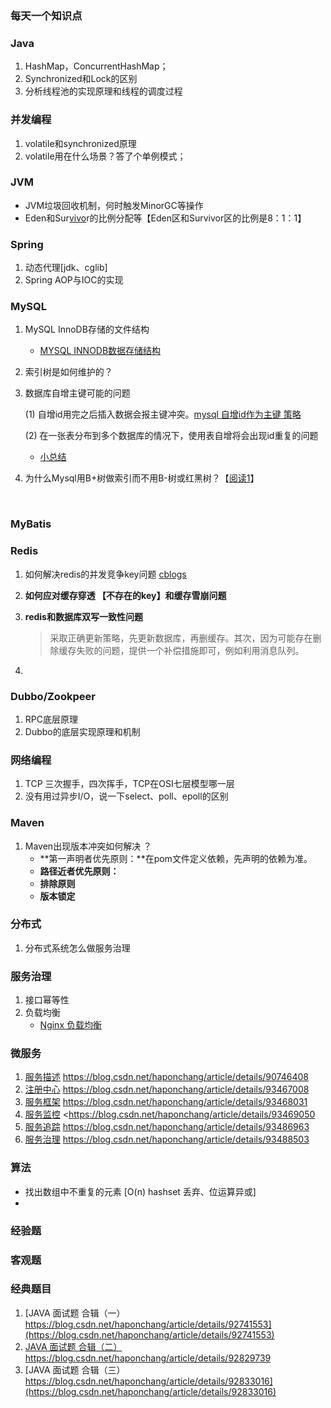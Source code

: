 ### 每天一个知识点



### Java

1. HashMap，ConcurrentHashMap；
2. Synchronized和Lock的区别
3. 分析线程池的实现原理和线程的调度过程



### 并发编程

1. volatile和synchronized原理
2. volatile用在什么场景？答了个单例模式；

### JVM

- JVM垃圾回收机制，何时触发MinorGC等操作
- Eden和Sur[vivo](https://www.nowcoder.com/jump/super-jump/word?word=vivo)r的比例分配等【Eden区和Survivor区的比例是8：1：1】

### Spring

1. 动态代理[jdk、cglib] 
2. Spring AOP与IOC的实现



### MySQL

1. MySQL InnoDB存储的文件结构 
   - [MYSQL INNODB数据存储结构](https://blog.csdn.net/bohu83/article/details/81086474) 

2. 索引树是如何维护的？

3. 数据库自增主键可能的问题 

   (1) 自增id用完之后插入数据会报主键冲突。[mysql 自增id作为主键 策略](https://www.jianshu.com/p/f20ad8c34595)  

   (2) 在一张表分布到多个数据库的情况下，使用表自增将会出现id重复的问题 

   - [小总结](https://blog.csdn.net/riemann_/article/details/94321174)   

4. 为什么Mysql用B+树做索引而不用B-树或红黑树？【[阅读1](http://www.coder55.com/question/139)】

   ​

### MyBatis



### Redis

1. 如何解决redis的并发竞争key问题   [cblogs](https://www.cnblogs.com/2019wxw/p/11700562.html) 

2. **如何应对缓存穿透 【不存在的key】和缓存雪崩问题**  

3. **redis和数据库双写一致性问题** 

   > 采取正确更新策略，先更新数据库，再删缓存。其次，因为可能存在删除缓存失败的问题，提供一个补偿措施即可，例如利用消息队列。

4. ​

### Dubbo/Zookpeer

1. RPC底层原理
2. Dubbo的底层实现原理和机制 



### 网络编程

1. TCP 三次握手，四次挥手，TCP在OSI七层模型哪一层
2. 没有用过异步I/O，说一下select、poll、epoll的区别

### Maven

1. Maven出现版本冲突如何解决 ？
   - **第一声明者优先原则：**在pom文件定义依赖，先声明的依赖为准。
   - **路径近者优先原则：** 
   - **排除原则** 
   - **版本锁定** 

### 分布式

1. 分布式系统怎么做服务治理

### 服务治理

1. 接口幂等性
2. 负载均衡
   - [Nginx 负载均衡](https://www.cnblogs.com/lcword/p/12513155.html) 

### 微服务

1. [服务描述](https://blog.csdn.net/haponchang/article/details/93488503#%E6%9C%8D%E5%8A%A1%E6%8F%8F%E8%BF%B0)   <https://blog.csdn.net/haponchang/article/details/90746408> 
2. [注册中心](https://blog.csdn.net/haponchang/article/details/93488503#%E6%B3%A8%E5%86%8C%E4%B8%AD%E5%BF%83)   <https://blog.csdn.net/haponchang/article/details/93467008> 
3. [服务框架](https://blog.csdn.net/haponchang/article/details/93488503#%E6%9C%8D%E5%8A%A1%E6%A1%86%E6%9E%B6)   <https://blog.csdn.net/haponchang/article/details/93468031>  
4. [服务监控](https://blog.csdn.net/haponchang/article/details/93488503#%E6%9C%8D%E5%8A%A1%E7%9B%91%E6%8E%A7)   <https://blog.csdn.net/haponchang/article/details/93469050  
5. [服务追踪](https://blog.csdn.net/haponchang/article/details/93488503#%E6%9C%8D%E5%8A%A1%E8%BF%BD%E8%B8%AA)   <https://blog.csdn.net/haponchang/article/details/93486963> 
6. [服务治理](https://blog.csdn.net/haponchang/article/details/93488503#%E6%9C%8D%E5%8A%A1%E6%B2%BB%E7%90%86)   <https://blog.csdn.net/haponchang/article/details/93488503> 

### 算法

- 找出数组中不重复的元素  [O(n) hashset 丢弃、位运算异或]
- ​


### 经验题



### 客观题



### 经典题目

1. [JAVA 面试题 合辑（一）https://blog.csdn.net/haponchang/article/details/92741553](https://blog.csdn.net/haponchang/article/details/92741553) 
2. [JAVA 面试题 合辑（二）](https://blog.csdn.net/haponchang/article/details/92829739)<https://blog.csdn.net/haponchang/article/details/92829739> 
3. [JAVA 面试题 合辑（三）https://blog.csdn.net/haponchang/article/details/92833016](https://blog.csdn.net/haponchang/article/details/92833016) 



